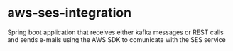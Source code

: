 # aws-ses-integration
Spring boot application that receives either kafka messages or REST calls and sends e-mails using the AWS SDK to comunicate with the SES service
